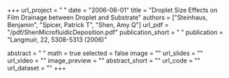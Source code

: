 +++
url_project = " "
date = "2006-06-01"
title = "Droplet Size Effects on Film Drainage between Droplet and Substrate"
authors = ["Steinhaus, Benjamin", "Spicer, Patrick T", "Shen, Amy Q"]
url_pdf = "/pdf/ShenMicrofluidicDeposition.pdf"
publication_short = " "
publication = "Langmuir, 22, 5308-5313 (2006)"

abstract = " "
math = true
selected = false
image = ""
url_slides = ""
url_video = ""
image_preview = ""
abstract_short = ""
url_code = ""
url_dataset = ""
+++